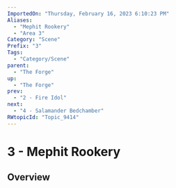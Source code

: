 ```yaml
---
ImportedOn: "Thursday, February 16, 2023 6:10:23 PM"
Aliases:
  - "Mephit Rookery"
  - "Area 3"
Category: "Scene"
Prefix: "3"
Tags:
  - "Category/Scene"
parent:
  - "The Forge"
up:
  - "The Forge"
prev:
  - "2 - Fire Idol"
next:
  - "4 - Salamander Bedchamber"
RWtopicId: "Topic_9414"
---
```

# 3 - Mephit Rookery
## Overview
